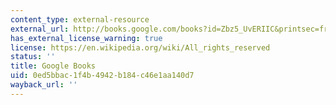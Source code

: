 ```yaml
---
content_type: external-resource
external_url: http://books.google.com/books?id=Zbz5_UvERIIC&printsec=frontcover
has_external_license_warning: true
license: https://en.wikipedia.org/wiki/All_rights_reserved
status: ''
title: Google Books
uid: 0ed5bbac-1f4b-4942-b184-c46e1aa140d7
wayback_url: ''
---
```

